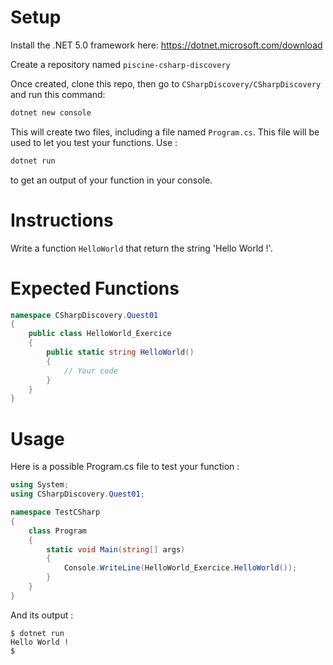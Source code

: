 # Setup

Install the .NET 5.0 framework here:
https://dotnet.microsoft.com/download

Create a repository named `piscine-csharp-discovery`

Once created, clone this repo, then go to `CSharpDiscovery/CSharpDiscovery` and run this command:

```sh
dotnet new console
```

This will create two files, including a file named `Program.cs`. This file will be used to let you test your functions. Use :

```sh
dotnet run
```

to get an output of your function in your console.

# Instructions

Write a function `HelloWorld` that return the string 'Hello World !'.

# Expected Functions

```C#
namespace CSharpDiscovery.Quest01
{
    public class HelloWorld_Exercice
    {
        public static string HelloWorld()
        {
            // Your code
        }
    }
}
```

# Usage

Here is a possible Program.cs file to test your function :

```C#
using System;
using CSharpDiscovery.Quest01;

namespace TestCSharp
{
    class Program
    {
        static void Main(string[] args)
        {
            Console.WriteLine(HelloWorld_Exercice.HelloWorld());
        }
    }
}
```

And its output :

```
$ dotnet run
Hello World !
$
```

